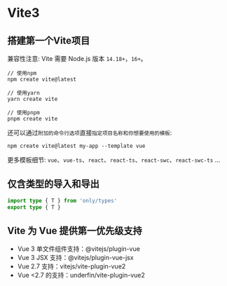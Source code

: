 # Vite3

## 搭建第一个Vite项目

兼容性注意: Vite 需要 Node.js 版本 `14.18+`，`16+`。
```
// 使用npm
npm create vite@latest

// 使用yarn
yarn create vite

// 使用pnpm
pnpm create vite
```

还可以通过`附加的命令行选项`直接`指定项目名称和你想要使用的模板`:

```
npm create vite@latest my-app --template vue
```
更多模板细节: `vue`、`vue-ts`、`react`、`react-ts`、`react-swc`、`react-swc-ts` ...

## 仅含类型的导入和导出
```ts
import type { T } from 'only/types'
export type { T }
```

## Vite 为 Vue 提供第一优先级支持


+ Vue 3 单文件组件支持：@vitejs/plugin-vue
+ Vue 3 JSX 支持：@vitejs/plugin-vue-jsx
+ Vue 2.7 支持：vitejs/vite-plugin-vue2
+ Vue <2.7 的支持：underfin/vite-plugin-vue2